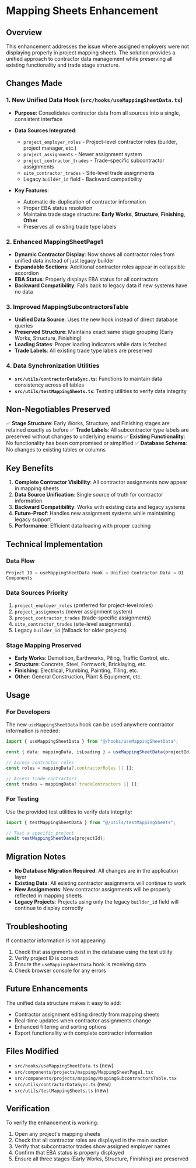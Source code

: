 # Mapping Sheets Enhancement

## Overview

This enhancement addresses the issue where assigned employers were not displaying properly in project mapping sheets. The solution provides a unified approach to contractor data management while preserving all existing functionality and trade stage structure.

## Changes Made

### 1. New Unified Data Hook (`src/hooks/useMappingSheetData.ts`)

- **Purpose**: Consolidates contractor data from all sources into a single, consistent interface
- **Data Sources Integrated**:
  - `project_employer_roles` - Project-level contractor roles (builder, project manager, etc.)
  - `project_assignments` - Newer assignment system
  - `project_contractor_trades` - Trade-specific subcontractor assignments
  - `site_contractor_trades` - Site-level trade assignments
  - Legacy `builder_id` field - Backward compatibility

- **Key Features**:
  - Automatic de-duplication of contractor information
  - Proper EBA status resolution
  - Maintains trade stage structure: **Early Works**, **Structure**, **Finishing**, **Other**
  - Preserves all existing trade type labels

### 2. Enhanced MappingSheetPage1

- **Dynamic Contractor Display**: Now shows all contractor roles from unified data instead of just legacy builder
- **Expandable Sections**: Additional contractor roles appear in collapsible accordion
- **EBA Status**: Properly displays EBA status for all contractors
- **Backward Compatibility**: Falls back to legacy data if new systems have no data

### 3. Improved MappingSubcontractorsTable

- **Unified Data Source**: Uses the new hook instead of direct database queries
- **Preserved Structure**: Maintains exact same stage grouping (Early Works, Structure, Finishing)
- **Loading States**: Proper loading indicators while data is fetched
- **Trade Labels**: All existing trade type labels are preserved

### 4. Data Synchronization Utilities

- **`src/utils/contractorDataSync.ts`**: Functions to maintain data consistency across all tables
- **`src/utils/testMappingSheets.ts`**: Testing utilities to verify data integrity

## Non-Negotiables Preserved

✅ **Stage Structure**: Early Works, Structure, and Finishing stages are retained exactly as before
✅ **Trade Labels**: All subcontractor type labels are preserved without changes to underlying enums
✅ **Existing Functionality**: No functionality has been compromised or simplified
✅ **Database Schema**: No changes to existing tables or columns

## Key Benefits

1. **Complete Contractor Visibility**: All contractor assignments now appear in mapping sheets
2. **Data Source Unification**: Single source of truth for contractor information
3. **Backward Compatibility**: Works with existing data and legacy systems
4. **Future-Proof**: Handles new assignment systems while maintaining legacy support
5. **Performance**: Efficient data loading with proper caching

## Technical Implementation

### Data Flow
```
Project ID → useMappingSheetData Hook → Unified Contractor Data → UI Components
```

### Data Sources Priority
1. `project_employer_roles` (preferred for project-level roles)
2. `project_assignments` (newer assignment system)
3. `project_contractor_trades` (trade-specific assignments)
4. `site_contractor_trades` (site-level assignments)
5. Legacy `builder_id` (fallback for older projects)

### Stage Mapping Preserved
- **Early Works**: Demolition, Earthworks, Piling, Traffic Control, etc.
- **Structure**: Concrete, Steel, Formwork, Bricklaying, etc.
- **Finishing**: Electrical, Plumbing, Painting, Tiling, etc.
- **Other**: General Construction, Plant & Equipment, etc.

## Usage

### For Developers

The new `useMappingSheetData` hook can be used anywhere contractor information is needed:

```typescript
import { useMappingSheetData } from "@/hooks/useMappingSheetData";

const { data: mappingData, isLoading } = useMappingSheetData(projectId);

// Access contractor roles
const roles = mappingData?.contractorRoles || [];

// Access trade contractors
const trades = mappingData?.tradeContractors || [];
```

### For Testing

Use the provided test utilities to verify data integrity:

```typescript
import { testMappingSheetData } from "@/utils/testMappingSheets";

// Test a specific project
await testMappingSheetData(projectId);
```

## Migration Notes

- **No Database Migration Required**: All changes are in the application layer
- **Existing Data**: All existing contractor assignments will continue to work
- **New Assignments**: New contractor assignments will be properly reflected in mapping sheets
- **Legacy Projects**: Projects using only the legacy `builder_id` field will continue to display correctly

## Troubleshooting

If contractor information is not appearing:

1. Check that assignments exist in the database using the test utility
2. Verify project ID is correct
3. Ensure the `useMappingSheetData` hook is receiving data
4. Check browser console for any errors

## Future Enhancements

The unified data structure makes it easy to add:
- Contractor assignment editing directly from mapping sheets
- Real-time updates when contractor assignments change
- Enhanced filtering and sorting options
- Export functionality with complete contractor information

## Files Modified

- `src/hooks/useMappingSheetData.ts` (new)
- `src/components/projects/mapping/MappingSheetPage1.tsx`
- `src/components/projects/mapping/MappingSubcontractorsTable.tsx`
- `src/utils/contractorDataSync.ts` (new)
- `src/utils/testMappingSheets.ts` (new)

## Verification

To verify the enhancement is working:

1. Open any project's mapping sheets
2. Check that all contractor roles are displayed in the main section
3. Verify that subcontractor trades show assigned employer names
4. Confirm that EBA status is properly displayed
5. Ensure all three stages (Early Works, Structure, Finishing) are preserved
